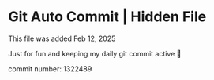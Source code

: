 # Git Auto Commit | Hidden File

This file was added Feb 12, 2025

Just for fun and keeping my daily git commit active 🤪

commit number: 1322489
